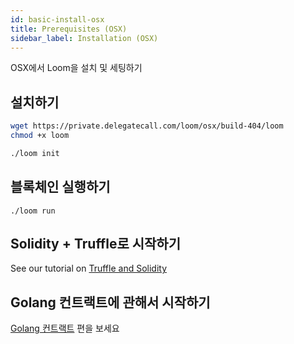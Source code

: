 ```yaml
---
id: basic-install-osx
title: Prerequisites (OSX)
sidebar_label: Installation (OSX)
---
```

OSX에서 Loom을 설치 및 세팅하기

## 설치하기

```bash
wget https://private.delegatecall.com/loom/osx/build-404/loom
chmod +x loom

./loom init
```

## 블록체인 실행하기

    ./loom run
    

## Solidity + Truffle로 시작하기

See our tutorial on [Truffle and Solidity](truffle-deploy.html)

## Golang 컨트랙트에 관해서 시작하기

[Golang 컨트랙트](prereqs.html) 편을 보세요